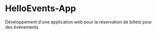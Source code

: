 # HelloEvents-App
Développement d'une application web pour la réservation de billets pour des événements
